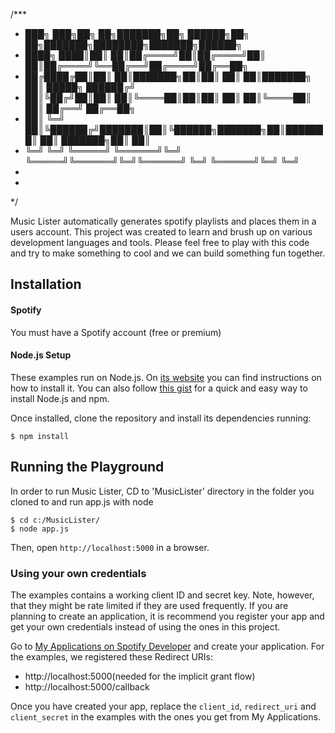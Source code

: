 

/***
 *    ███╗   ███╗██╗   ██╗███████╗██╗ ██████╗██╗     ██╗███████╗████████╗███████╗██████╗ 
 *    ████╗ ████║██║   ██║██╔════╝██║██╔════╝██║     ██║██╔════╝╚══██╔══╝██╔════╝██╔══██╗
 *    ██╔████╔██║██║   ██║███████╗██║██║     ██║     ██║███████╗   ██║   █████╗  ██████╔╝
 *    ██║╚██╔╝██║██║   ██║╚════██║██║██║     ██║     ██║╚════██║   ██║   ██╔══╝  ██╔══██╗
 *    ██║ ╚═╝ ██║╚██████╔╝███████║██║╚██████╗███████╗██║███████║   ██║   ███████╗██║  ██║
 *    ╚═╝     ╚═╝ ╚═════╝ ╚══════╝╚═╝ ╚═════╝╚══════╝╚═╝╚══════╝   ╚═╝   ╚══════╝╚═╝  ╚═╝
 *       
 * 
 */
 
 
 Music Lister automatically generates spotify playlists and places them in a users account. This
 project was created to learn and brush up on various development languages and tools. Please
 feel free to play with this code and try to make something to cool and we can build something fun 
 together.
 

## Installation


#### Spotify 
You must have a Spotify account (free or premium)

#### Node.js Setup
These examples run on Node.js. On [its website](http://www.nodejs.org/download/) you can find instructions on how to install it. You can also follow [this gist](https://gist.github.com/isaacs/579814) for a quick and easy way to install Node.js and npm.

Once installed, clone the repository and install its dependencies running:

    $ npm install

	
## Running the Playground
In order to run Music Lister, CD to 'MusicLister' directory in the folder you cloned to and run app.js with node

    $ cd c:/MusicLister/
    $ node app.js

Then, open `http://localhost:5000` in a browser.

### Using your own credentials
The examples contains a working client ID and secret key. Note, however, that they might be rate limited if they are used frequently. If you are planning to create an application, it is recommend you register your app and get your own credentials instead of using the ones in this project.

Go to [My Applications on Spotify Developer](https://developer.spotify.com/my-applications) and create your application. For the examples, we registered these Redirect URIs:

* http://localhost:5000(needed for the implicit grant flow)
* http://localhost:5000/callback

Once you have created your app, replace the `client_id`, `redirect_uri` and `client_secret` in the examples with the ones you get from My Applications.

